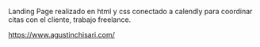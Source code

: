 Landing Page realizado en html y css conectado a calendly para coordinar citas con el cliente, trabajo freelance.

https://www.agustinchisari.com/

